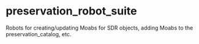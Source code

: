 # preservation_robot_suite
Robots for creating/updating Moabs for SDR objects, adding Moabs to the preservation_catalog, etc.

